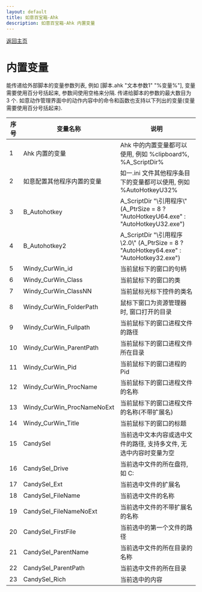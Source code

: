 ```yaml
---
layout: default
title: 如意百宝箱-Ahk
description: 如意百宝箱-Ahk 内置变量
---
```


[返回主页](index.md)

# [](#header-2) 内置变量

能传递给外部脚本的变量参数列表, 例如 \[脚本.ahk "文本参数1" "%变量%"\], 变量需要使用百分号括起来, 参数间使用空格来分隔. 传递给脚本的参数的最大数目为 3 个. 如意动作管理界面中的动作内容中的命令和函数也支持以下列出的变量(变量需要使用百分号括起来).  

| 序号 | 变量名称 | 说明 | 
| ----------- | ----------- | ----------- | 
|1|Ahk 内置的变量|Ahk 中的内置变量都可以使用, 例如 %clipboard%, %A_ScriptDir%|
|2|如意配置其他程序内置的变量|如一.ini 文件其他程序条目下的变量都可以使用, 例如 %AutoHotkeyU32%|
|3|B_Autohotkey|A_ScriptDir "\引用程序\\" (A_PtrSize = 8 ? "AutoHotkeyU64.exe" : "AutoHotkeyU32.exe")|
|4|B_Autohotkey2|A_ScriptDir "\引用程序\2.0\\" (A_PtrSize = 8 ? "AutoHotkey64.exe" : "AutoHotkey32.exe")|
|5|Windy_CurWin_id|当前鼠标下的窗口的句柄|
|6|Windy_CurWin_Class|当前鼠标下的窗口的类|
|7|Windy_CurWin_ClassNN|当前鼠标光标下控件的类名|
|8|Windy_CurWin_FolderPath|鼠标下窗口为资源管理器时, 窗口打开的目录|
|9|Windy_CurWin_Fullpath|当前鼠标下的窗口进程文件的路径|
|10|Windy_CurWin_ParentPath|当前鼠标下的窗口进程文件所在目录|
|11|Windy_CurWin_Pid|当前鼠标下的窗口进程的 Pid|
|12|Windy_CurWin_ProcName|当前鼠标下的窗口进程文件的名称|
|13|Windy_CurWin_ProcNameNoExt|当前鼠标下的窗口进程文件的名称(不带扩展名)|
|14|Windy_CurWin_Title|当前鼠标下的窗口的标题|
|15|CandySel|当前选中文本内容或选中文件的路径, 支持多文件, 无选中内容时变量为空|
|16|CandySel_Drive|当前选中文件的所在盘符, 如 C:|
|17|CandySel_Ext|当前选中文件的扩展名|
|18|CandySel_FileName|当前选中文件的名称|
|19|CandySel_FileNameNoExt|当前选中文件的不带扩展名的名称|
|20|CandySel_FirstFile|当前选中的第一个文件的路径|
|21|CandySel_ParentName|当前选中文件的所在目录的名称|
|22|CandySel_ParentPath|当前选中文件的所在目录|
|23|CandySel_Rich|当前选中的内容|

